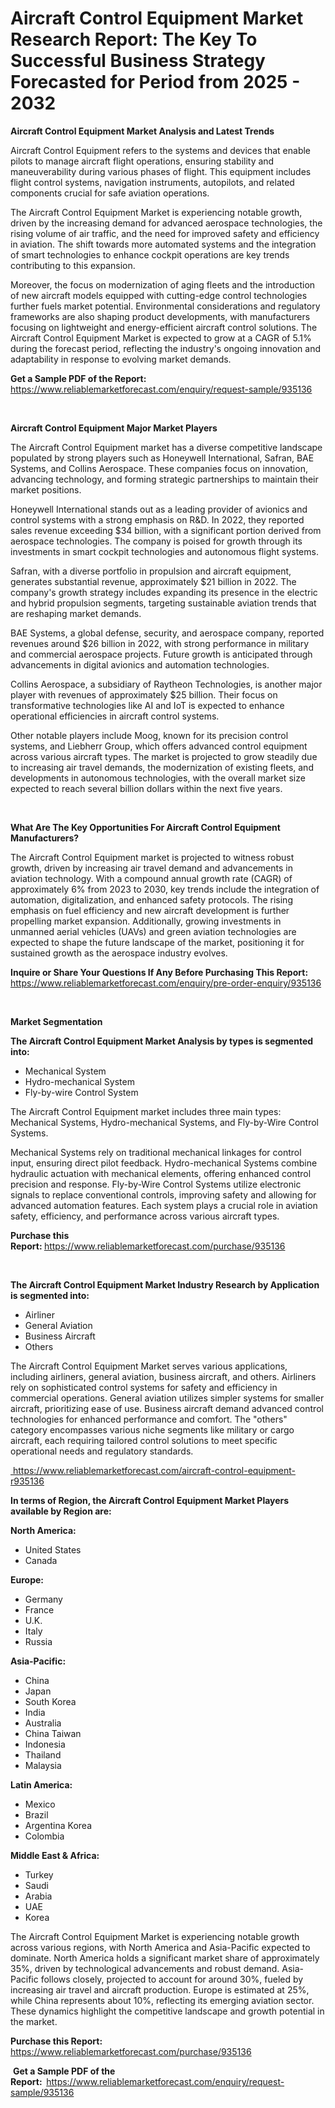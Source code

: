 <p><h1>Aircraft Control Equipment Market Research Report: The Key To Successful Business Strategy Forecasted for Period from 2025 - 2032</h1></p><p><strong>Aircraft Control Equipment Market Analysis and Latest Trends</strong></p>
<p><p>Aircraft Control Equipment refers to the systems and devices that enable pilots to manage aircraft flight operations, ensuring stability and maneuverability during various phases of flight. This equipment includes flight control systems, navigation instruments, autopilots, and related components crucial for safe aviation operations. </p><p>The Aircraft Control Equipment Market is experiencing notable growth, driven by the increasing demand for advanced aerospace technologies, the rising volume of air traffic, and the need for improved safety and efficiency in aviation. The shift towards more automated systems and the integration of smart technologies to enhance cockpit operations are key trends contributing to this expansion. </p><p>Moreover, the focus on modernization of aging fleets and the introduction of new aircraft models equipped with cutting-edge control technologies further fuels market potential. Environmental considerations and regulatory frameworks are also shaping product developments, with manufacturers focusing on lightweight and energy-efficient aircraft control solutions. The Aircraft Control Equipment Market is expected to grow at a CAGR of 5.1% during the forecast period, reflecting the industry's ongoing innovation and adaptability in response to evolving market demands.</p></p>
<p><strong>Get a Sample PDF of the Report:&nbsp;</strong> <a href="https://www.reliablemarketforecast.com/enquiry/request-sample/935136?utm_campaign=2452&utm_medium=2&utm_source=Github&utm_content=ia&utm_term=18042025&utm_id=aircraft-control-equipment">https://www.reliablemarketforecast.com/enquiry/request-sample/935136</a></p>
<p>&nbsp;</p>
<p><strong>Aircraft Control Equipment Major Market Players</strong></p>
<p><p>The Aircraft Control Equipment market has a diverse competitive landscape populated by strong players such as Honeywell International, Safran, BAE Systems, and Collins Aerospace. These companies focus on innovation, advancing technology, and forming strategic partnerships to maintain their market positions.</p><p>Honeywell International stands out as a leading provider of avionics and control systems with a strong emphasis on R&D. In 2022, they reported sales revenue exceeding $34 billion, with a significant portion derived from aerospace technologies. The company is poised for growth through its investments in smart cockpit technologies and autonomous flight systems.</p><p>Safran, with a diverse portfolio in propulsion and aircraft equipment, generates substantial revenue, approximately $21 billion in 2022. The company's growth strategy includes expanding its presence in the electric and hybrid propulsion segments, targeting sustainable aviation trends that are reshaping market demands.</p><p>BAE Systems, a global defense, security, and aerospace company, reported revenues around $26 billion in 2022, with strong performance in military and commercial aerospace projects. Future growth is anticipated through advancements in digital avionics and automation technologies.</p><p>Collins Aerospace, a subsidiary of Raytheon Technologies, is another major player with revenues of approximately $25 billion. Their focus on transformative technologies like AI and IoT is expected to enhance operational efficiencies in aircraft control systems.</p><p>Other notable players include Moog, known for its precision control systems, and Liebherr Group, which offers advanced control equipment across various aircraft types. The market is projected to grow steadily due to increasing air travel demands, the modernization of existing fleets, and developments in autonomous technologies, with the overall market size expected to reach several billion dollars within the next five years.</p></p>
<p>&nbsp;</p>
<p><strong>What Are The Key Opportunities For Aircraft Control Equipment Manufacturers?</strong></p>
<p><p>The Aircraft Control Equipment market is projected to witness robust growth, driven by increasing air travel demand and advancements in aviation technology. With a compound annual growth rate (CAGR) of approximately 6% from 2023 to 2030, key trends include the integration of automation, digitalization, and enhanced safety protocols. The rising emphasis on fuel efficiency and new aircraft development is further propelling market expansion. Additionally, growing investments in unmanned aerial vehicles (UAVs) and green aviation technologies are expected to shape the future landscape of the market, positioning it for sustained growth as the aerospace industry evolves.</p></p>
<p><strong>Inquire or Share Your Questions If Any Before Purchasing This Report:</strong> <a href="https://www.reliablemarketforecast.com/enquiry/pre-order-enquiry/935136?utm_campaign=2452&utm_medium=2&utm_source=Github&utm_content=ia&utm_term=18042025&utm_id=aircraft-control-equipment">https://www.reliablemarketforecast.com/enquiry/pre-order-enquiry/935136</a></p>
<p>&nbsp;</p>
<p><strong>Market Segmentation</strong></p>
<p><strong>The Aircraft Control Equipment Market Analysis by types is segmented into:</strong></p>
<p><ul><li>Mechanical System</li><li>Hydro-mechanical System</li><li>Fly-by-wire Control System</li></ul></p>
<p><p>The Aircraft Control Equipment market includes three main types: Mechanical Systems, Hydro-mechanical Systems, and Fly-by-Wire Control Systems. </p><p>Mechanical Systems rely on traditional mechanical linkages for control input, ensuring direct pilot feedback. Hydro-mechanical Systems combine hydraulic actuation with mechanical elements, offering enhanced control precision and response. Fly-by-Wire Control Systems utilize electronic signals to replace conventional controls, improving safety and allowing for advanced automation features. Each system plays a crucial role in aviation safety, efficiency, and performance across various aircraft types.</p></p>
<p><strong>Purchase this Report:&nbsp;</strong><a href="https://www.reliablemarketforecast.com/purchase/935136?utm_campaign=2452&utm_medium=2&utm_source=Github&utm_content=ia&utm_term=18042025&utm_id=aircraft-control-equipment">https://www.reliablemarketforecast.com/purchase/935136</a></p>
<p>&nbsp;</p>
<p><strong>The Aircraft Control Equipment Market Industry Research by Application is segmented into:</strong></p>
<p><ul><li>Airliner</li><li>General Aviation</li><li>Business Aircraft</li><li>Others</li></ul></p>
<p><p>The Aircraft Control Equipment Market serves various applications, including airliners, general aviation, business aircraft, and others. Airliners rely on sophisticated control systems for safety and efficiency in commercial operations. General aviation utilizes simpler systems for smaller aircraft, prioritizing ease of use. Business aircraft demand advanced control technologies for enhanced performance and comfort. The "others" category encompasses various niche segments like military or cargo aircraft, each requiring tailored control solutions to meet specific operational needs and regulatory standards.</p></p>
<p><a href="https://www.reliablemarketforecast.com/aircraft-control-equipment-r935136?utm_campaign=2452&utm_medium=2&utm_source=Github&utm_content=ia&utm_term=18042025&utm_id=aircraft-control-equipment">&nbsp;https://www.reliablemarketforecast.com/aircraft-control-equipment-r935136</a></p>
<p><strong>In terms of Region, the Aircraft Control Equipment Market Players available by Region are:</strong></p>
<p>
    <p> <strong> North America: </strong>
        <ul>
            <li>United States</li>
            <li>Canada</li>
        </ul>
        </p> 
    <p> <strong> Europe: </strong>
        <ul>
            <li>Germany</li>
            <li>France</li>
            <li>U.K.</li>
            <li>Italy</li>
            <li>Russia</li>
        </ul>
        </p> 
    <p> <strong> Asia-Pacific: </strong>
        <ul>
            <li>China</li>
            <li>Japan</li>
            <li>South Korea</li>
            <li>India</li>
            <li>Australia</li>
            <li>China Taiwan</li>
            <li>Indonesia</li>
            <li>Thailand</li>
            <li>Malaysia</li>
        </ul>
        </p> 
    <p> <strong> Latin America: </strong>
        <ul>
            <li>Mexico</li>
            <li>Brazil</li>
            <li>Argentina Korea</li>
            <li>Colombia</li>
        </ul>
        </p> 
    <p> <strong> Middle East & Africa: </strong>
        <ul>
            <li>Turkey</li>
            <li>Saudi</li>
            <li>Arabia</li>
            <li>UAE</li>
            <li>Korea</li>
        </ul>
    </p>
    </p>
<p><p>The Aircraft Control Equipment Market is experiencing notable growth across various regions, with North America and Asia-Pacific expected to dominate. North America holds a significant market share of approximately 35%, driven by technological advancements and robust demand. Asia-Pacific follows closely, projected to account for around 30%, fueled by increasing air travel and aircraft production. Europe is estimated at 25%, while China represents about 10%, reflecting its emerging aviation sector. These dynamics highlight the competitive landscape and growth potential in the market.</p></p>
<p><strong>Purchase this Report: </strong><a href="https://www.reliablemarketforecast.com/purchase/935136?utm_campaign=2452&utm_medium=2&utm_source=Github&utm_content=ia&utm_term=18042025&utm_id=aircraft-control-equipment">https://www.reliablemarketforecast.com/purchase/935136</a></p>
<p>&nbsp;<strong>Get a Sample PDF of the Report:&nbsp;&nbsp;</strong><a href="https://www.reliablemarketforecast.com/enquiry/request-sample/935136?utm_campaign=2452&utm_medium=2&utm_source=Github&utm_content=ia&utm_term=18042025&utm_id=aircraft-control-equipment">https://www.reliablemarketforecast.com/enquiry/request-sample/935136</a></p>
<p><strong></strong></p>
<p><p></p><p></p><p></p></p>
